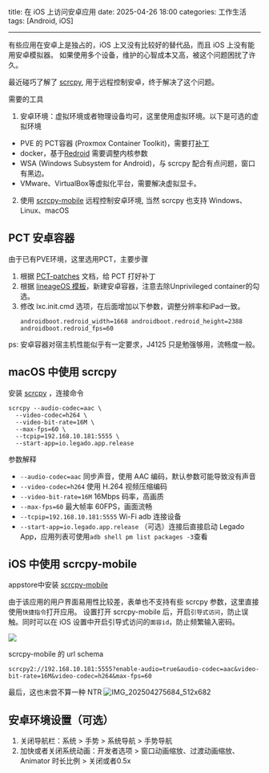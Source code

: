 title: 在 iOS 上访问安卓应用
date: 2025-04-26 18:00
categories: 工作生活
tags: [Android, iOS]

---

有些应用在安卓上是独占的，iOS 上又没有比较好的替代品，而且 iOS 上没有能用安卓模拟器。
如果使用多个设备，维护的心智成本又高，被这个问题困扰了许久。

最近碰巧了解了 [scrcpy](https://github.com/Genymobile/scrcpy), 用于远程控制安卓，终于解决了这个问题。
<!--more-->

需要的工具
1. 安卓环境：虚拟环境或者物理设备均可，这里使用虚拟环境。以下是可选的虚拟环境
- PVE 的 PCT容器 (Proxmox Container Toolkit)，需要打[补丁](https://github.com/lurenJBD/PCT-patches)
- docker，基于[Redroid](https://github.com/remote-android/redroid-doc) 需要调整内核参数
- WSA (Windows Subsystem for Android)，与 scrcpy 配合有点问题，窗口有黑边。
- VMware、VirtualBox等虚拟化平台，需要解决虚拟显卡。
2. 使用 [scrcpy-mobile](https://github.com/wsvn53/scrcpy-mobile) 远程控制安卓环境, 当然 scrcpy 也支持 Windows、Linux、macOS

## PCT 安卓容器
由于已有PVE环境，这里选用PCT，主要步骤
1. 根据 [PCT-patches](https://github.com/lurenJBD/PCT-patches) 文档，给 PCT 打好补丁
2. 根据 [lineageOS 模板](https://github.com/lurenJBD/PCT-patches/releases/download/lineage/lineage19.1-x86_64-houdini-magisk-gapps.tar.gz)，新建安卓容器，注意去除Unprivileged container的勾选。
3. 修改 lxc.init.cmd 选项，在后面增加以下参数，调整分辨率和iPad一致。
    ```
    androidboot.redroid_width=1668 androidboot.redroid_height=2388 androidboot.redroid_fps=60
    ```

ps: 安卓容器对宿主机性能似乎有一定要求，J4125 只是勉强够用，流畅度一般。

## macOS 中使用 scrcpy
安装 [scrcpy](https://github.com/Genymobile/scrcpy) ，连接命令
```
scrcpy --audio-codec=aac \
  --video-codec=h264 \
  --video-bit-rate=16M \
  --max-fps=60 \
  --tcpip=192.168.10.181:5555 \
  --start-app=io.legado.app.release
```

参数解释
* `--audio-codec=aac`	同步声音，使用 AAC 编码，默认参数可能导致没有声音
* `--video-codec=h264`	使用 H.264 视频压缩编码
* `--video-bit-rate=16M`	16Mbps 码率，高画质
* `--max-fps=60`	最大帧率 60FPS，画面流畅
* `--tcpip=192.168.10.181:5555`	Wi-Fi adb 连接设备
* `--start-app=io.legado.app.release` （可选）连接后直接启动 Legado App，应用列表可使用`adb shell pm list packages -3`查看

## iOS 中使用 scrcpy-mobile
appstore中安装 [scrcpy-mobile](https://apps.apple.com/cn/app/scrcpy-remote/id1629352527)

由于该应用的用户界面易用性比较差，表单也不支持有些 scrcpy 参数，这里直接使用`快捷指令`打开应用。
设置打开 scrcpy-mobile 后，开启`引导式访问`，防止误触。同时可以在 iOS 设置中开启引导式访问的`面容id`，防止频繁输入密码。

![](https://image.ponder.work/mweb/2025-04-27---17457324901465.jpg)

scrcpy-mobile 的 url schema
```
scrcpy2://192.168.10.181:5555?enable-audio=true&audio-codec=aac&video-bit-rate=16M&video-codec=h264&max-fps=60
```

最后，这也未尝不算一种 NTR
![IMG_202504275684_512x682](https://image.ponder.work/mweb/2025-04-27---IMG_202504275684_512x682.jpg)

## 安卓环境设置（可选）
1. 关闭导航栏：系统 > 手势 > 系统导航 > 手势导航
2. 加快或者关闭系统动画：开发者选项 > 窗口动画缩放、过渡动画缩放、Animator 时长比例 > 关闭或者0.5x